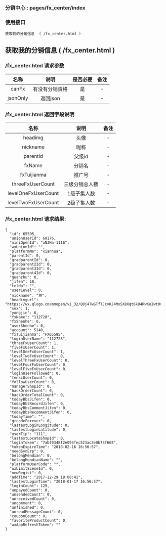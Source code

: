 ### 分销中心 :   pages/fx_center/index

### 使用接口

    获取我的分销信息  ( /fx_center.html )

##  获取我的分销信息  ( /fx_center.html )
###  /fx_center.html  请求参数

|名称|说明|是否必要|备注
|:---:|:---:|:---:|:---:|
|canFx|有没有分销资格|是|-
|jsonOnly|返回json|是|-

### /fx_center.html   返回字段说明

|名称|说明|备注
|:---:|:---:|:---:|
|headimg|头像|-
|nickname|昵称|-
|parentId|父级id|-
|fxName|分销名|-
|fxTuijianma|推广号|-
|threeFxUserCount|三级分销总人数|-
|levelOneFxUserCount|1级子集人数|-
|levelTwoFxUserCount|2级子集人数|-


### /fx_center.html  请求结果:

    {
      "id": 65595,
      "unionUserId": 60176,
      "miniOpenId": "oNJHa-1116",
      "wxUnionId": "",
      "platformNo": "xianhua",
      "parentId": 0,
      "gradparentId": 0,
      "gradparent2Id": 0,
      "gradparent3Id": 0,
      "gradparent4Id": 0,
      "guanzhu": 0,
      "jifen": 10,
      "telNo": "",
      "userLevel": 0,
      "nickname": "蒋",
      "headimgurl": "https://wx.qlogo.cn/mmopen/vi_32/Q0j4TwGTfTJcvKJ4MoSX8Xqt6k84RwKoIwt9vZeGKuicia7oqRjGHqeNmYCn9U4d6lqyrOPm2LwRBA4Cu9FT7TOg/0",
      "sex": 1,
      "yongjin": 0,
      "fxName": "112728",
      "fxShenhe": 0,
      "userShenhe": 0,
      "account": 5140,
      "fxTuijianma": "FX65595",
      "loginUserName": "112728",
      "threeFxUserCount": 1,
      "fiveFxUserCount": 1,
      "levelOneFxUserCount": 1,
      "levelTwoFxUserCount": 0,
      "levelThreeFxUserCount": 0,
      "levelFourFxUserCount": 0,
      "levelFiveFxUserCount": 0,
      "loginUserFollowed": 0,
      "fensiUserCount": 0,
      "followUserCount": 0,
      "managerShopId": 0,
      "backOrderCount": 0,
      "backOrderTotalCount": 0,
      "todayBbsJifen": 0,
      "todayBbsRecordJifen": 0,
      "todayBbsCommentJifen": 0,
      "todayBbsRecommentJifen": 0,
      "todayTime": "",
      "qrcodeForever": 0,
      "lastestLoginLongitude": 0,
      "lastestLoginLatitude": 0,
      "userTip": "111",
      "lastestLocateShopId": 0,
      "loginToken": "7abf0348f2e094fec523ac3e8b73f668",
      "tokenExpireTime": "2018-02-16 16:56:57",
      "needSynErp": 0,
      "belongMendian": 0,
      "belongMendianName": "",
      "platformUserCode": "",
      "wxLimitSceneId": 0,
      "newRegist": 0,
      "addTime": "2017-12-29 18:08:41",
      "lastestLoginTime": "2018-01-17 16:56:57",
      "loginCount": 129,
      "unpayedCount": 0,
      "unsendedCount": 0,
      "unreceivedCount": 0,
      "uncomment": 0,
      "unfinished": 0,
      "unreadMessageCount": 0,
      "couponCount": 0,
      "favoriteProductCount": 0,
      "wxAppRefreshToken": ""
    }